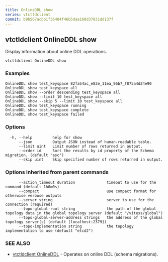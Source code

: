 ```yaml
---
title: OnlineDDL show
series: vtctldclient
commit: b9b567acbb1f36404f46b5daa168d37831dd137f
---
```

## vtctldclient OnlineDDL show

Display information about online DDL operations.

```
vtctldclient OnlineDDL show
```

### Examples

```
OnlineDDL show test_keyspace 82fa54ac_e83e_11ea_96b7_f875a4d24e90
OnlineDDL show test_keyspace all
OnlineDDL show --order descending test_keyspace all
OnlineDDL show --limit 10 test_keyspace all
OnlineDDL show --skip 5 --limit 10 test_keyspace all
OnlineDDL show test_keyspace running
OnlineDDL show test_keyspace complete
OnlineDDL show test_keyspace failed
```

### Options

```
  -h, --help         help for show
      --json         Output JSON instead of human-readable table.
      --limit uint   Limit number of rows returned in output.
      --order id     Sort the results by id property of the Schema migration. (default "asc")
      --skip uint    Skip specified number of rows returned in output.
```

### Options inherited from parent commands

```
      --action_timeout duration              timeout to use for the command (default 1h0m0s)
      --compact                              use compact format for otherwise verbose outputs
      --server string                        server to use for the connection (required)
      --topo-global-root string              the path of the global topology data in the global topology server (default "/vitess/global")
      --topo-global-server-address strings   the address of the global topology server(s) (default [localhost:2379])
      --topo-implementation string           the topology implementation to use (default "etcd2")
```

### SEE ALSO

* [vtctldclient OnlineDDL](../)	 - Operates on online DDL (schema migrations).

